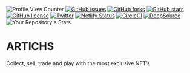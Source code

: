 ![Profile View Counter](https://komarev.com/ghpvc/?username=KOSASIH)
[![GitHub issues](https://img.shields.io/github/issues/KOSASIH/ARTICHS)](https://github.com/KOSASIH/ARTICHS/issues)
[![GitHub forks](https://img.shields.io/github/forks/KOSASIH/ARTICHS)](https://github.com/KOSASIH/ARTICHS/network)
[![GitHub stars](https://img.shields.io/github/stars/KOSASIH/ARTICHS)](https://github.com/KOSASIH/ARTICHS/stargazers)
[![GitHub license](https://img.shields.io/github/license/KOSASIH/ARTICHS)](https://github.com/KOSASIH/ARTICHS/blob/main/LICENSE)
[![Twitter](https://img.shields.io/twitter/url?style=social&url=https%3A%2F%2Fmobile.twitter.com%2FKosasihg88G)](https://twitter.com/intent/tweet?text=Wow:&url=https%3A%2F%2Fgithub.com%2FKOSASIH%2FARTICHS)
[![Netlify Status](https://api.netlify.com/api/v1/badges/64b4ce36-42e3-4ee9-98af-0eed47a1a080/deploy-status)](https://app.netlify.com/sites/artichs/deploys)
[![CircleCI](https://circleci.com/gh/KOSASIH/ARTICHS/tree/main.svg?style=svg)](https://circleci.com/gh/KOSASIH/ARTICHS/tree/main)
[![DeepSource](https://deepsource.io/gh/KOSASIH/ARTICHS.svg/?label=active+issues&show_trend=true&token=9oKCi1yk_NOdi3Jo7xZkh7JO)](https://deepsource.io/gh/KOSASIH/ARTICHS/?ref=repository-badge)
![Your Repository's Stats](https://github-readme-stats.vercel.app/api?username=KOSASIH&show_icons=true)


# ARTICHS
Collect, sell, trade and play with the most exclusive NFT’s

